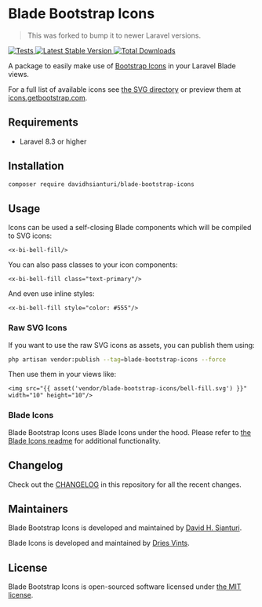 # Blade Bootstrap Icons

> This was forked to bump it to newer Laravel versions.

<a href="https://github.com/davidhsianturi/blade-bootstrap-icons/actions?query=workflow%3ATests">
    <img src="https://github.com/davidhsianturi/blade-bootstrap-icons/workflows/Tests/badge.svg" alt="Tests">
</a>
<a href="https://packagist.org/packages/davidhsianturi/blade-bootstrap-icons">
    <img src="https://poser.pugx.org/davidhsianturi/blade-bootstrap-icons/v/stable.svg" alt="Latest Stable Version">
</a>
<a href="https://packagist.org/packages/davidhsianturi/blade-bootstrap-icons">
    <img src="https://poser.pugx.org/davidhsianturi/blade-bootstrap-icons/d/total.svg" alt="Total Downloads">
</a>

A package to easily make use of [Bootstrap Icons](https://github.com/twbs/icons) in your Laravel Blade views.

For a full list of available icons see [the SVG directory](resources/svg) or preview them at [icons.getbootstrap.com](https://icons.getbootstrap.com/).

## Requirements

- Laravel 8.3 or higher

## Installation

```bash
composer require davidhsianturi/blade-bootstrap-icons
```

## Usage

Icons can be used a self-closing Blade components which will be compiled to SVG icons:

```blade
<x-bi-bell-fill/>
```

You can also pass classes to your icon components:

```blade
<x-bi-bell-fill class="text-primary"/>
```

And even use inline styles:

```blade
<x-bi-bell-fill style="color: #555"/>
```

### Raw SVG Icons

If you want to use the raw SVG icons as assets, you can publish them using:

```bash
php artisan vendor:publish --tag=blade-bootstrap-icons --force
```

Then use them in your views like:

```blade
<img src="{{ asset('vendor/blade-bootstrap-icons/bell-fill.svg') }}" width="10" height="10"/>
```

### Blade Icons

Blade Bootstrap Icons uses Blade Icons under the hood. Please refer to [the Blade Icons readme](https://github.com/blade-ui-kit/blade-icons) for additional functionality.

## Changelog

Check out the [CHANGELOG](CHANGELOG.md) in this repository for all the recent changes.

## Maintainers

Blade Bootstrap Icons is developed and maintained by [David H. Sianturi](https://davidhsianturi.com).

Blade Icons is developed and maintained by [Dries Vints](https://driesvints.com).

## License

Blade Bootstrap Icons is open-sourced software licensed under [the MIT license](LICENSE.md).
